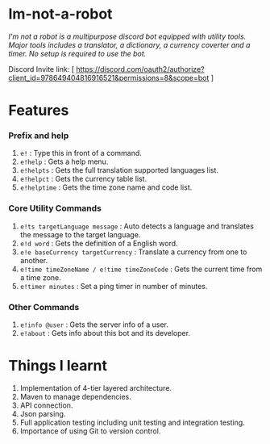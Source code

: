# Im-not-a-robot

*I'm not a robot is a multipurpose discord bot equipped with utility tools. Major tools includes a translator, a dictionary, a currency coverter and a timer. No setup is required to use the bot.*

Discord Invite link: [ https://discord.com/oauth2/authorize?client_id=978649404816916521&permissions=8&scope=bot ]

# Features
### Prefix and help
1. ``e!`` : Type this in front of a command.
2. ``e!help`` : Gets a help menu.
3. ``e!helpts`` : Gets the full translation supported languages list.
4. ``e!helpct`` : Gets the currency table list.
5. ``e!helptime`` : Gets the time zone name and code list.

### Core Utility Commands
1. ``e!ts targetLanguage message`` : Auto detects a language and translates the message to the target language.
2. ``e!d word`` : Gets the definition of a English word.
3. ``e!e baseCurrency targetCurrency`` : Translate a currency from one to another.
4. ``e!time timeZoneName / e!time timeZoneCode`` : Gets the current time from a time zone.
5. ``e!timer minutes`` : Set a ping timer in number of minutes.

### Other Commands
1. ``e!info @user`` : Gets the server info of a user.
2. ``e!about`` : Gets info about this bot and its developer.

# Things I learnt
1. Implementation of 4-tier layered architecture.
2. Maven to manage dependencies.
3. API connection.
4. Json parsing. 
5. Full application testing including unit testing and integration testing. 
6. Importance of using Git to version control. 
